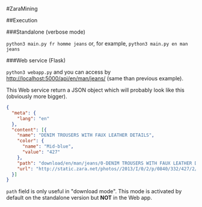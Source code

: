 #ZaraMining

##Execution

###Standalone (verbose mode)

`python3 main.py fr homme jeans` or, for example, `python3 main.py en man jeans`

###Web service (Flask)

`python3 webapp.py` and you can access by [http://localhost:5000/api/en/man/jeans/](http://localhost:5000/api/en/man/jeans/) (same than previous example).

This Web service return a JSON object which will probably look like this (obviously more bigger).

```json
{
  "meta": {
    "lang": "en"
  },
  "content": [{
    "name": "DENIM TROUSERS WITH FAUX LEATHER DETAILS", 
    "color": {
      "name": "Mid-blue", 
      "value": "427"
    }, 
    "path": "download/en/man/jeans/0-DENIM TROUSERS WITH FAUX LEATHER DETAILS", 
    "url": "http://static.zara.net/photos//2013/I/0/2/p/0840/332/427/2/w/400/0840332427_6_1_1.jpg?timestamp=1377799652987"
  }]
}
```
`path` field is only useful in "download mode". This mode is activated by default on the standalone version but **NOT** in the Web app.
